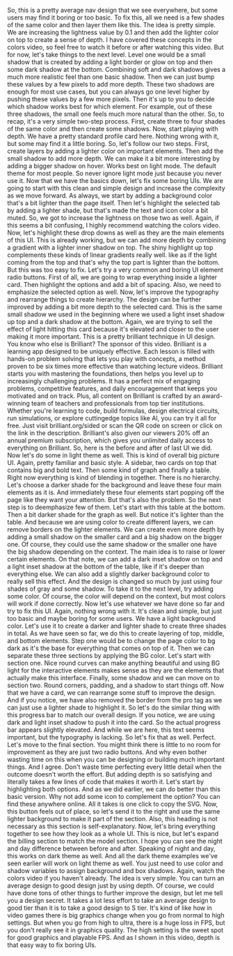 So, this is a pretty average nav design that we see everywhere, but some users may find it boring or too basic. To fix this, all we need is a few shades of the same color and then layer them like this. The idea is pretty simple. We are increasing the lightness value by 0.1 and then add the lighter color on top to create a sense of depth. I have covered these concepts in the colors video, so feel free to watch it before or after watching this video. But for now, let's take things to the next level. Level one would be a small shadow that is created by adding a light border or glow on top and then some dark shadow at the bottom. Combining soft and dark shadows gives a much more realistic feel than one basic shadow. Then we can just bump these values by a few pixels to add more depth. These two shadows are enough for most use cases, but you can always go one level higher by pushing these values by a few more pixels. Then it's up to you to decide which shadow works best for which element. For example, out of these three shadows, the small one feels much more natural than the other. So, to recap, it's a very simple two-step process. First, create three to four shades of the same color and then create some shadows. Now, start playing with depth. We have a pretty standard profile card here. Nothing wrong with it, but some may find it a little boring. So, let's follow our two steps. First, create layers by adding a lighter color on important elements. Then add the small shadow to add more depth. We can make it a bit more interesting by adding a bigger shadow on hover. Works best on light mode. The default theme for most people. So never ignore light mode just because you never use it. Now that we have the basics down, let's fix some boring UIs. We are going to start with this clean and simple design and increase the complexity as we move forward. As always, we start by adding a background color that's a bit lighter than the page itself. Then let's highlight the selected tab by adding a lighter shade, but that's made the text and icon color a bit muted. So, we got to increase the lightness on those two as well. Again, if this seems a bit confusing, I highly recommend watching the colors video. Now, let's highlight these drop downs as well as they are the main elements of this UI. This is already working, but we can add more depth by combining a gradient with a lighter inner shadow on top. The shiny highlight up top complements these kinds of linear gradients really well. like as if the light coming from the top and that's why the top part is lighter than the bottom. But this was too easy to fix. Let's try a very common and boring UI element radio buttons. First of all, we are going to wrap everything inside a lighter card. Then highlight the options and add a bit of spacing. Also, we need to emphasize the selected option as well. Now, let's improve the typography and rearrange things to create hierarchy. The design can be further improved by adding a bit more depth to the selected card. This is the same small shadow we used in the beginning where we used a light inset shadow up top and a dark shadow at the bottom. Again, we are trying to sell the effect of light hitting this card because it's elevated and closer to the user making it more important. This is a pretty brilliant technique in UI design. You know who else is Brilliant? The sponsor of this video. Brilliant is a learning app designed to be uniquely effective. Each lesson is filled with hands-on problem solving that lets you play with concepts, a method proven to be six times more effective than watching lecture videos. Brilliant starts you with mastering the foundations, then helps you level up to increasingly challenging problems. It has a perfect mix of engaging problems, competitive features, and daily encouragement that keeps you motivated and on track. Plus, all content on Brilliant is crafted by an award-winning team of teachers and professionals from top tier institutions. Whether you're learning to code, build formulas, design electrical circuits, run simulations, or explore cuttingedge topics like AI, you can try it all for free. Just visit brilliant.org/sided or scan the QR code on screen or click on the link in the description. Brilliant's also given our viewers 20% off an annual premium subscription, which gives you unlimited daily access to everything on Brilliant. So, here is the before and after of last UI we did. Now let's do some in light theme as well. This is kind of overall big picture UI. Again, pretty familiar and basic style. A sidebar, two cards on top that contains big and bold text. Then some kind of graph and finally a table. Right now everything is kind of blending in together. There is no hierarchy. Let's choose a darker shade for the background and leave these four main elements as it is. And immediately these four elements start popping off the page like they want your attention. But that's also the problem. So the next step is to deemphasize few of them. Let's start with this table at the bottom. Then a bit darker shade for the graph as well. But notice it's lighter than the table. And because we are using color to create different layers, we can remove borders on the lighter elements. We can create even more depth by adding a small shadow on the smaller card and a big shadow on the bigger one. Of course, they could use the same shadow or the smaller one have the big shadow depending on the context. The main idea is to raise or lower certain elements. On that note, we can add a dark inset shadow on top and a light inset shadow at the bottom of the table, like if it's deeper than everything else. We can also add a slightly darker background color to really sell this effect. And the design is changed so much by just using four shades of gray and some shadow. To take it to the next level, try adding some color. Of course, the color will depend on the context, but most colors will work if done correctly. Now let's use whatever we have done so far and try to fix this UI. Again, nothing wrong with it. It's clean and simple, but just too basic and maybe boring for some users. We have a light background color. Let's use it to create a darker and lighter shade to create three shades in total. As we have seen so far, we do this to create layering of top, middle, and bottom elements. Step one would be to change the page color to bg dark as it's the base for everything that comes on top of it. Then we can separate these three sections by applying the BG color. Let's start with section one. Nice round curves can make anything beautiful and using BG light for the interactive elements makes sense as they are the elements that actually make this interface. Finally, some shadow and we can move on to section two. Round corners, padding, and a shadow to start things off. Now that we have a card, we can rearrange some stuff to improve the design. And if you notice, we have also removed the border from the pro tag as we can just use a lighter shade to highlight it. So let's do the similar thing with this progress bar to match our overall design. If you notice, we are using dark and light inset shadow to push it into the card. So the actual progress bar appears slightly elevated. And while we are here, this text seems important, but the typography is lacking. So let's fix that as well. Perfect. Let's move to the final section. You might think there is little to no room for improvement as they are just two radio buttons. And why even bother wasting time on this when you can be designing or building much important things. And I agree. Don't waste time perfecting every little detail when the outcome doesn't worth the effort. But adding depth is so satisfying and literally takes a few lines of code that makes it worth it. Let's start by highlighting both options. And as we did earlier, we can do better than this basic version. Why not add some icon to complement the option? You can find these anywhere online. All it takes is one click to copy the SVG. Now, this button feels out of place, so let's send it to the right and use the same lighter background to make it part of the section. Also, this heading is not necessary as this section is self-explanatory. Now, let's bring everything together to see how they look as a whole UI. This is nice, but let's expand the billing section to match the model section. I hope you can see the night and day difference between before and after. Speaking of night and day, this works on dark theme as well. And all the dark theme examples we've seen earlier will work on light theme as well. You just need to use color and shadow variables to assign background and box shadows. Again, watch the colors video if you haven't already. The idea is very simple. You can turn an average design to good design just by using depth. Of course, we could have done tons of other things to further improve the design, but let me tell you a design secret. It takes a lot less effort to take an average design to good tier than it is to take a good design to S tier. It's kind of like how in video games there is big graphics change when you go from normal to high settings. But when you go from high to ultra, there is a huge loss in FPS, but you don't really see it in graphics quality. The high setting is the sweet spot for good graphics and playable FPS. And as I shown in this video, depth is that easy way to fix boring UIs.